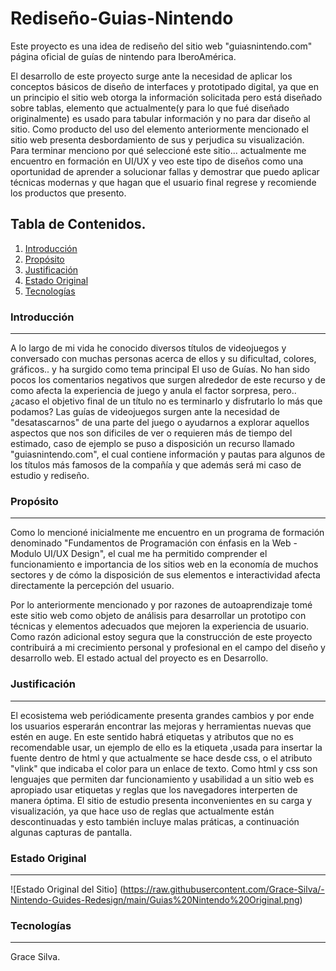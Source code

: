 # Rediseño-Guias-Nintendo
Este proyecto es una idea de rediseño del sitio web "guiasnintendo.com" página oficial de guías de nintendo para IberoAmérica.

El desarrollo de este proyecto surge ante la necesidad de aplicar los conceptos básicos de diseño de interfaces y prototipado digital, ya que en un principio el sitio web otorga la información solicitada pero está diseñado sobre tablas, elemento que actualmente(y para lo que fué diseñado originalmente) es usado para tabular información y no para dar diseño al sitio. Como producto del uso del elemento anteriormente mencionado el sitio web presenta desbordamiento de sus y perjudica su visualización.
Para terminar menciono por qué seleccioné este sitio... actualmente me encuentro en formación en UI/UX y veo este tipo de diseños como una oportunidad de aprender a solucionar fallas y demostrar que puedo aplicar técnicas modernas y que hagan que el usuario final regrese y recomiende los productos que presento.

## Tabla de Contenidos.
1. [Introducción](#introducción)
2. [Propósito](#proposito)
3. [Justificación](#justificacion)
4. [Estado Original](#original)
5. [Tecnologías](#tecnologias)

### Introducción
***
A lo largo de mi vida he conocido diversos títulos de videojuegos y conversado con muchas personas acerca de ellos y su dificultad, colores, gráficos.. y ha surgido como tema principal El uso de Guías. No han sido pocos los comentarios negativos que surgen alrededor de este recurso y de como afecta la experiencia de juego y anula el factor sorpresa, pero.. ¿acaso el objetivo final de un título no es terminarlo y disfrutarlo lo más que podamos?
Las guías de videojuegos surgen ante la necesidad de "desatascarnos" de una parte del juego o ayudarnos a explorar aquellos aspectos que nos son dificiles de ver o requieren más de tiempo del estimado, caso de ejemplo se puso a disposición un recurso llamado "guiasnintendo.com", el cual contiene información y pautas para algunos de los títulos más famosos de la compañía y que además será mi caso de estudio y rediseño.

### Propósito
***
Como lo mencioné inicialmente me encuentro en un programa de formación denominado "Fundamentos de Programación con énfasis en la Web - Modulo UI/UX Design", el cual me ha permitido comprender el funcionamiento e importancia de los sitios web en la economía de muchos sectores y de cómo la disposición de sus elementos e interactividad afecta directamente la percepción del usuario.

Por lo anteriormente mencionado y por razones de autoaprendizaje tomé este sitio web como objeto de análisis para desarrollar un prototipo con técnicas y elementos adecuados que mejoren la experiencia de usuario.
Como razón adicional estoy segura que la construcción de este proyecto contribuirá a mi crecimiento personal y profesional en el campo del diseño y desarrollo web.
El estado actual del proyecto es en Desarrollo.

### Justificación
***
El ecosistema web periódicamente presenta grandes cambios y por ende los usuarios esperarán encontrar las mejoras y herramientas nuevas que estén en auge. En este sentido habrá etiquetas y atributos que no es recomendable usar, un ejemplo de ello es la etiqueta <font>,usada para insertar la fuente dentro de html y que actualmente se hace desde css, o el atributo "vlink" que indicaba el color para un enlace de texto. Como html y css son lenguajes que permiten dar funcionamiento y usabilidad a un sitio web es apropiado usar etiquetas y reglas que los navegadores interperten de manera óptima.
El sitio de estudio presenta inconvenientes en su carga y visualización, ya que hace uso de reglas que actualmente están descontinuadas y esto también incluye malas práticas, a continuación algunas capturas de pantalla.

 ### Estado Original
 ***
 ![Estado Original del Sitio] (https://raw.githubusercontent.com/Grace-Silva/-Nintendo-Guides-Redesign/main/Guias%20Nintendo%20Original.png)
 
 ### Tecnologías
 ***
Grace Silva.
